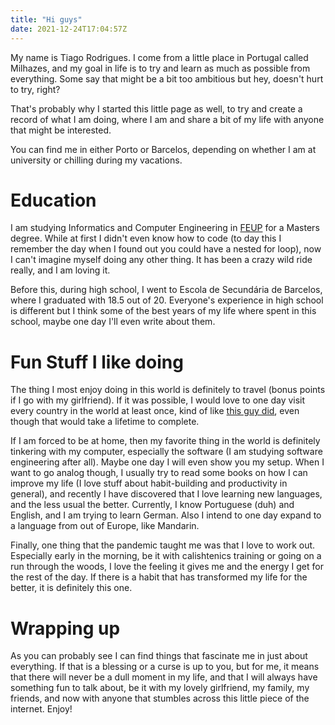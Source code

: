 ```yaml
---
title: "Hi guys"
date: 2021-12-24T17:04:57Z
---
```


My name is Tiago Rodrigues. I come from a little place in Portugal called Milhazes, and my goal in life is to try and learn as much as possible from everything. Some say that might be a bit too ambitious but hey, doesn't hurt to try, right?

That's probably why I started this little page as well, to try and create a record of what I am doing, where I am and share a bit of my life with anyone that might be interested.

You can find me in either Porto or Barcelos, depending on whether I am at university or chilling during my vacations.

# Education

I am studying Informatics and Computer Engineering in [FEUP](https://fe.up.pt) for a Masters degree. While at first I didn't even know how to code (to day this I remember the day when I found out you could have a nested for loop), now I can't imagine myself doing any other thing. It has been a crazy wild ride really, and I am loving it.

Before this, during high school, I went to Escola de Secundária de Barcelos, where I graduated with 18.5 out of 20. Everyone's experience in high school is different but I think some of the best years of my life where spent in this school, maybe one day I'll even write about them.

# Fun Stuff I like doing

The thing I most enjoy doing in this world is definitely to travel (bonus points if I go with my girlfriend). If it was possible, I would love to one day visit every country in the world at least once, kind of like [this guy did](https://onestep4ward.com/my-journey-to-every-country-in-the-world-country-list-and-faq/), even though that would take a lifetime to complete.

If I am forced to be at home, then my favorite thing in the world is definitely tinkering with my computer, especially the software (I am studying software engineering after all). Maybe one day I will even show you my setup. When I want to go analog though, I usually try to read some books on how I can improve my life (I love stuff about habit-building and productivity in general), and recently I have discovered that I love learning new languages, and the less usual the better. Currently, I know Portuguese (duh) and English, and I am trying to learn German. Also I intend to one day expand to a language from out of Europe, like Mandarin.

Finally, one thing that the pandemic taught me was that I love to work out. Especially early in the morning, be it with calishtenics training or going on a run through the woods, I love the feeling it gives me and the energy I get for the rest of the day. If there is a habit that has transformed my life for the better, it is definitely this one.

# Wrapping up

As you can probably see I can find things that fascinate me in just about everything. If that is a blessing or a curse is up to you, but for me, it means that there will never be a dull moment in my life, and that I will always have something fun to talk about, be it with my lovely girlfriend, my family, my friends, and now with anyone that stumbles across this little piece of the internet. Enjoy!
